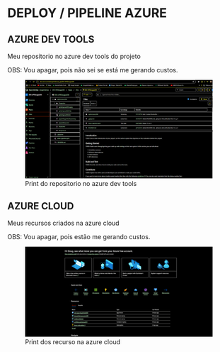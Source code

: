 # DEPLOY / PIPELINE AZURE

## AZURE DEV TOOLS
Meu repositorio no azure dev tools do projeto

OBS: Vou apagar, pois não sei se está me gerando custos.

<div>
 <figure>
  <img src="./apitempoaz204/src/azuredev.png" alt="Print do repositorio no azure dev tools">
 <ficaption>Print do repositorio no azure dev tools</ficaption>
 </figure>
</div>

## AZURE CLOUD
Meus recursos criados na azure cloud

OBS: Vou apagar, pois estão me gerando custos.
<div>
 <figure>
  <img src="./apitempoaz204/src/azurecloud.png" alt="Print dos recurso na azure cloud">
 <ficaption>Print dos recurso na azure cloud</ficaption>
 </figure>
</div>